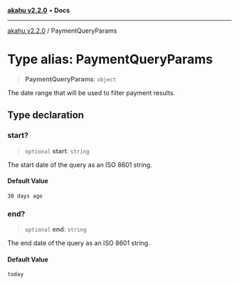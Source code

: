 [**akahu v2.2.0**](../README.md) • **Docs**

***

[akahu v2.2.0](../README.md) / PaymentQueryParams

# Type alias: PaymentQueryParams

> **PaymentQueryParams**: `object`

The date range that will be used to filter payment results.

## Type declaration

### start?

> `optional` **start**: `string`

The start date of the query as an ISO 8601 string.

#### Default Value

`30 days ago`

### end?

> `optional` **end**: `string`

The end date of the query as an ISO 8601 string.

#### Default Value

`today`
